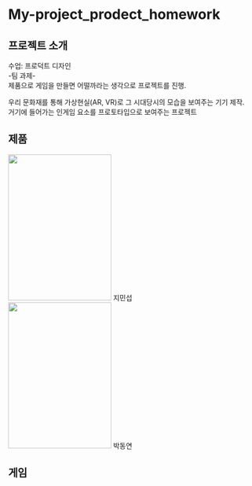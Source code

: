 # My-project_prodect_homework
## 프로젝트 소개
수업: 프로덕트 디자인  
-팀 과제-  
제품으로 게임을 만들면 어떨까라는 생각으로 프로젝트를 진행.  
  
우리 문화재를 통해 가상현실(AR, VR)로 그 시대당시의 모습을 보여주는 기기 제작.  
거기에 들어가는 인게임 요소를 프로토타입으로 보여주는 프로젝트  

## 제품
<img src="https://user-images.githubusercontent.com/87477736/207313065-a0d010c2-ba76-4a6c-80e6-5d7100f7ee3a.png" width="210" height="297"/> 지민섭  
<img src="https://user-images.githubusercontent.com/87477736/207313457-ea631e28-4472-4ae7-9f58-d8c521fb5143.png" width="210" height="297"/> 박동연  
## 게임
